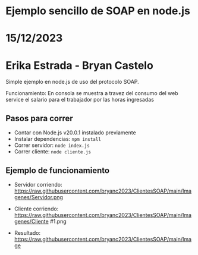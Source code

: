 # Ejemplo sencillo de SOAP en node.js
# 15/12/2023
# Erika Estrada - Bryan Castelo

Simple ejemplo en node.js de uso del protocolo SOAP.

Funcionamiento: En consola se muestra a travez del consumo del web service el salario para el trabajador por las horas ingresadas

## Pasos para correr 
* Contar con Node.js v20.0.1 instalado previamente
* Instalar dependencias: `npm install`
* Correr servidor: `node index.js`
* Correr cliente: `node cliente.js`

## Ejemplo de funcionamiento
* Servidor corriendo:
https://raw.githubusercontent.com/bryanc2023/ClientesSOAP/main/Imagenes/Servidor.png

* Cliente corriendo:
https://raw.githubusercontent.com/bryanc2023/ClientesSOAP/main/Imagenes/Cliente #1.png

* Resultado:
https://raw.githubusercontent.com/bryanc2023/ClientesSOAP/main/Image